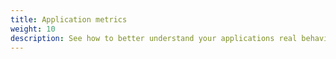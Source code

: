 ```yaml
---
title: Application metrics
weight: 10
description: See how to better understand your applications real behavior with live and detailled insights.
---
```


